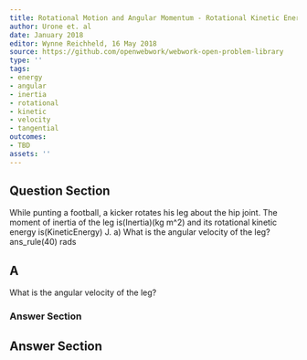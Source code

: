 ```yaml
---
title: Rotational Motion and Angular Momentum - Rotational Kinetic Energy
author: Urone et. al
date: January 2018
editor: Wynne Reichheld, 16 May 2018
source: https://github.com/openwebwork/webwork-open-problem-library
type: ''
tags:
- energy
- angular
- inertia
- rotational
- kinetic
- velocity
- tangential
outcomes:
- TBD
assets: ''
---
```


## Question Section 

While punting a football, a kicker rotates his leg about the hip joint. The moment of inertia of the leg is(Inertia)(kg m^2) and its rotational kinetic energy is(KineticEnergy) J. 
a) What is the angular velocity of the leg? 
ans_rule(40) rads
## A
What is the angular velocity of the leg? 
### Answer Section


## Answer Section


